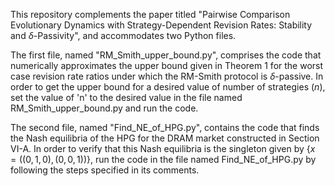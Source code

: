 This repository complements the paper titled "Pairwise Comparison Evolutionary Dynamics with Strategy-Dependent Revision Rates: Stability and $\delta$-Passivity", and accommodates two Python files. 

The first file, named "RM_Smith_upper_bound.py", comprises the code that numerically approximates the upper bound given in Theorem 1 for the worst case revision rate ratios under which the RM-Smith protocol is $\delta$-passive. In order to get the upper bound for a desired value of number of strategies ($n$), set the value of 'n' to the desired value in the file named RM_Smith_upper_bound.py and run the code.

The second file, named "Find_NE_of_HPG.py", contains the code that finds the Nash equilibria of the HPG for the DRAM market constructed in Section VI-A. In order to verify that this Nash equilibria is the singleton given by $\{x = ((0,1,0),(0,0,1))\}$, run the code in the file named Find_NE_of_HPG.py by following the steps specified in its comments.
